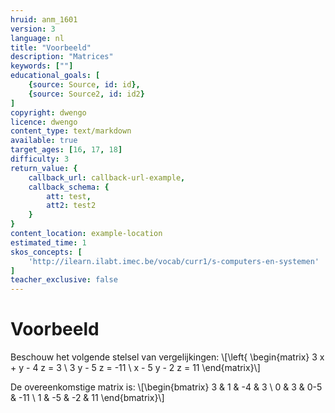 ```yaml
---
hruid: anm_1601
version: 3
language: nl
title: "Voorbeeld"
description: "Matrices"
keywords: [""]
educational_goals: [
    {source: Source, id: id}, 
    {source: Source2, id: id2}
]
copyright: dwengo
licence: dwengo
content_type: text/markdown
available: true
target_ages: [16, 17, 18]
difficulty: 3
return_value: {
    callback_url: callback-url-example,
    callback_schema: {
        att: test,
        att2: test2
    }
}
content_location: example-location
estimated_time: 1
skos_concepts: [
    'http://ilearn.ilabt.imec.be/vocab/curr1/s-computers-en-systemen'
]
teacher_exclusive: false
---
```


# Voorbeeld

Beschouw het volgende stelsel van vergelijkingen:
\\[\left\{ \begin{matrix} 3 x + y - 4 z = 3 \\ 3 y - 5 z = -11 \\ x - 5 y - 2 z = 11 \end{matrix}\\]

De overeenkomstige matrix is:
\\[\begin{bmatrix} 3 & 1 & -4 & 3 \\ 0 & 3 & 0-5 & -11 \\ 1 & -5 & -2 & 11 \end{bmatrix}\\]
